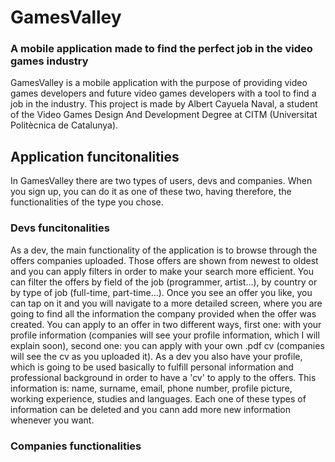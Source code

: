 # GamesValley
### A mobile application made to find the perfect job in the video games industry
GamesValley is a mobile application with the purpose of providing video games developers and future video games developers with a tool to find a job in the industry.
This project is made by Albert Cayuela Naval, a student of the Video Games Design And Development Degree at CITM (Universitat Politècnica de Catalunya).

## Application funcitonalities
In GamesValley there are two types of users, devs and companies. When you sign up, you can do it as one of these two, having therefore, the functionalities of the type you chose.

### Devs funcitonalities

As a dev, the main functionality of the application is to browse through the offers companies uploaded. 
Those offers are shown from newest to oldest and you can apply filters in order to make your search more efficient. You can filter the offers by field of the job (programmer, artist...), by country or by type of job (full-time, part-time...).
Once you see an offer you like, you can tap on it and you will navigate to a more detailed screen, where you are going to find all the information the company provided when the offer was created.
You can apply to an offer in two different ways, first one: with your profile information (companies will see your profile information, which I will explain soon), second one: you can apply with your own .pdf cv (companies will see the cv as you uploaded it).
As a dev you also have your profile, which is going to be used basically to fulfill personal information and professional background in order to have a 'cv' to apply to the offers. This information is: name, surname, email, phone number, profile picture, working experience, studies and languages. Each one of these types of information can be deleted and you cann add more new information whenever you want.

### Companies functionalities



